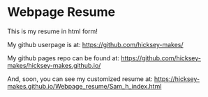 # Webpage Resume

This is my resume in html form!

My github userpage is at:
https://github.com/hicksey-makes/

My github pages repo can be found at:
https://github.com/hicksey-makes/hicksey-makes.github.io/

And, soon, you can see my customized resume at:
https://hicksey-makes.github.io/Webpage_resume/Sam_h_index.html
